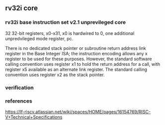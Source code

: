 ## rv32i core

### rv32i base instruction set v2.1 unprevileged core
32 32-bit registers, x0-x31, x0 is hardwired to 0, one additional unpredvileged mode register, pc.

There is no dedicated stack pointer or subroutine return address link register in the Base Integer ISA; the instruction encoding allows any x register to be used for these purposes.
However, the standard software calling convention uses register x1 to hold the return address for a call, with register x5 available as an alternate link register.
The standard calling convention uses register x2 as the stack pointer.

### verification

### references

https://lf-riscv.atlassian.net/wiki/spaces/HOME/pages/16154769/RISC-V+Technical+Specifications
